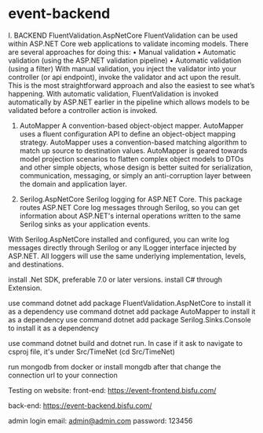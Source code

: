 # event-backend
I.	BACKEND
FluentValidation.AspNetCore
FluentValidation can be used within ASP.NET Core web applications to validate incoming models. There are several approaches for doing this:
•	Manual validation
•	Automatic validation (using the ASP.NET validation pipeline)
•	Automatic validation (using a filter)
With manual validation, you inject the validator into your controller (or api endpoint), invoke the validator and act upon the result. This is the most straightforward approach and also the easiest to see what’s happening.
With automatic validation, FluentValidation is invoked automatically by ASP.NET earlier in the pipeline which allows models to be validated before a controller action is invoked.

1.	AutoMapper
A convention-based object-object mapper.
AutoMapper uses a fluent configuration API to define an object-object mapping strategy. AutoMapper uses a convention-based matching algorithm to match up source to destination values. AutoMapper is geared towards model projection scenarios to flatten complex object models to DTOs and other simple objects, whose design is better suited for serialization, communication, messaging, or simply an anti-corruption layer between the domain and application layer.

2.	Serilog.AspNetCore
Serilog logging for ASP.NET Core. This package routes ASP.NET Core log messages through Serilog, so you can get information about ASP.NET's internal operations written to the same Serilog sinks as your application events.

With Serilog.AspNetCore installed and configured, you can write log messages directly through Serilog or any ILogger interface injected by ASP.NET. All loggers will use the same underlying implementation, levels, and destinations.

install .Net SDK, preferable 7.0 or later versions. 
install C# through Extension.

use command dotnet add package FluentValidation.AspNetCore to install it as a dependency
use command dotnet add package AutoMapper to install it as a dependency
use command dotnet add package  Serilog.Sinks.Console to install it as a dependency 

use command dotnet build and dotnet run. In case if it ask to navigate to csproj file, it's under Src/TimeNet (cd Src/TimeNet)

run mongodb from docker or install mongdb
after that change the connection url to your connection

Testing on website: 
front-end: 
https://event-frontend.bisfu.com/

back-end:
https://event-backend.bisfu.com/

admin login email: admin@admin.com
    password: 123456
